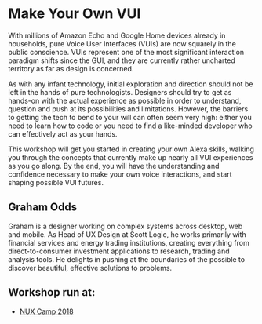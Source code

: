 # Make Your Own VUI

With millions of Amazon Echo and Google Home devices already in households, pure Voice User Interfaces (VUIs) are now squarely in the public conscience. VUIs represent one of the most significant interaction paradigm shifts since the GUI, and they are currently rather uncharted territory as far as design is concerned.

As with any infant technology, initial exploration and direction should not be left in the hands of pure technologists. Designers should try to get as hands-on with the actual experience as possible in order to understand, question and push at its possibilities and limitations. However, the barriers to getting the tech to bend to your will can often seem very high: either you need to learn how to code or you need to find a like-minded developer who can effectively act as your hands.

This workshop will get you started in creating your own Alexa skills, walking you through the concepts that currently make up nearly all VUI experiences as you go along. By the end, you will have the understanding and confidence necessary to make your own voice interactions, and start shaping possible VUI futures.

## Graham Odds

Graham is a designer working on complex systems across desktop, web and mobile. As Head of UX Design at Scott Logic, he works primarily with financial services and energy trading institutions, creating everything from direct-to-consumer investment applications to research, trading and analysis tools. He delights in pushing at the boundaries of the possible to discover beautiful, effective solutions to problems.

## Workshop run at:

* [NUX Camp 2018](http://2018.nuxcamp.uk/)
